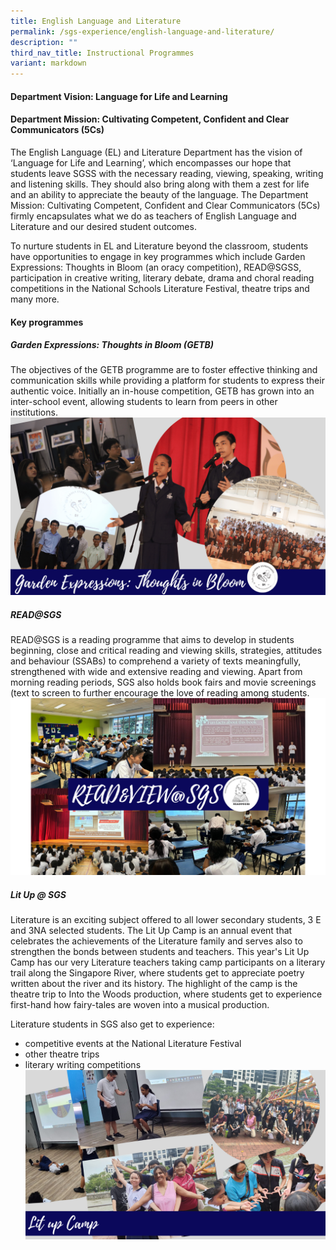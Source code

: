 ```yaml
---
title: English Language and Literature
permalink: /sgs-experience/english-language-and-literature/
description: ""
third_nav_title: Instructional Programmes
variant: markdown
---
```

#### Department Vision: Language for Life and Learning

#### Department Mission: Cultivating Competent, Confident and Clear Communicators (5Cs)

The English Language (EL) and Literature Department has the vision of ‘Language for Life and Learning’, which encompasses our hope that students leave SGSS with the necessary reading, viewing, speaking, writing and listening skills. They should also bring along with them a zest for life and an ability to appreciate the beauty of the language. The Department Mission: Cultivating Competent, Confident and Clear Communicators (5Cs) firmly encapsulates what we do as teachers of English Language and Literature and our desired student outcomes.

To nurture students in EL and Literature beyond the classroom, students have opportunities to engage in key programmes which include Garden Expressions: Thoughts in Bloom (an oracy competition), READ@SGSS, participation in creative writing, literary debate, drama and choral reading competitions in the National Schools Literature Festival, theatre trips and many more.

#### Key programmes
##### Garden Expressions: Thoughts in Bloom (GETB)
The objectives of the GETB programme are to foster effective thinking and communication skills while providing a platform for students to express their authentic voice. Initially an in-house competition, GETB has grown into an inter-school event, allowing students to learn from peers in other institutions. ![](/images/MTL_webpage.png)

##### READ@SGS
READ@SGS is a reading programme that aims to develop in students beginning, close and critical reading and viewing skills, strategies, attitudes and behaviour (SSABs) to comprehend a variety of texts meaningfully, strengthened with wide and extensive reading and viewing. Apart from morning reading periods, SGS also holds book fairs and movie screenings (text to screen to further encourage the love of reading among students. 
![](/images/MTL_webpage__2_.png)


##### Lit Up @ SGS
Literature is an exciting subject offered to all lower secondary students, 3 E and 3NA selected students. The Lit Up Camp is an annual event that celebrates the achievements of the Literature family and serves also to strengthen the bonds between students and teachers. This year's Lit Up Camp has our very Literature teachers taking camp participants on a literary trail along the Singapore River, where students get to appreciate poetry written about the river and its history. The highlight of the camp is the theatre trip to Into the Woods production, where students get to experience first-hand how fairy-tales are woven into a musical production.

Literature students in SGS also get to experience:
- competitive events at the National Literature Festival
- other theatre trips
- literary writing competitions
![](/images/el2024__3_.png)